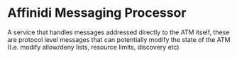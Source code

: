 # Affinidi Messaging Processor

A service that handles messages addressed directly to the ATM itself, these are protocol level messages that can potentially
modify the state of the ATM (I.e. modify allow/deny lists, resource limits, discovery etc)
